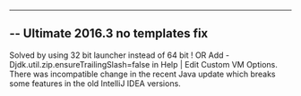 ------------------------------------------------------------------------------------
-- Ultimate 2016.3 no templates fix
------------------------------------------------------------------------------------

Solved by using 32 bit launcher instead of 64 bit !
OR
Add -Djdk.util.zip.ensureTrailingSlash=false in Help | Edit Custom VM Options.
There was incompatible change in the recent Java update which breaks some features in the old IntelliJ IDEA versions.
